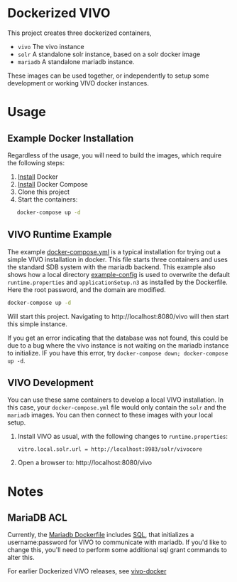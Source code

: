 # Dockerized VIVO

This project creates three dockerized containers,
- `vivo` The vivo instance
- `solr` A standalone solr instance, based on a solr docker image
- `mariadb` A standalone mariadb instance.

These images can be used together, or independently to setup some development or working VIVO docker instances.

# Usage

## Example Docker Installation

Regardless of the usage, you will need to build the images, which require the following steps:

1. [Install](https://docs.docker.com/install/) Docker
1. [Install](https://docs.docker.com/compose/install/) Docker Compose
1. Clone this project
1. Start the containers:
```bash
   docker-compose up -d
```

## VIVO Runtime Example

The example [docker-compose.yml](docker-compose.yml) is a typical installation for trying out a simple VIVO installation in docker. This file starts three containers and uses the standard SDB system with the mariadb backend.  This example also shows how a local directory [example-config](example-config) is used to overwrite the default `runtime.properties` and `applicationSetup.n3` as installed by the Dockerfile.  Here the root password, and the domain are modified.

```bash
docker-compose up -d
```
 Will start this project.  Navigating to http://localhost:8080/vivo will then start this simple instance.

 If you get an error indicating that the database was not found, this could be due to a bug where the vivo instance is not waiting on the mariadb instance to initialize.  IF you have this error, try `docker-compose down; docker-compose up -d`.


## VIVO Development

You can use these same containers to develop a local VIVO installation.  In this
case, your `docker-compose.yml` file would only contain the `solr` and the
`mariadb` images.  You can then connect to these images with your local setup.

1. Install VIVO as usual, with the following changes to `runtime.properties`:
   ```
   vitro.local.solr.url = http://localhost:8983/solr/vivocore
   ```
1. Open a browser to: http://localhost:8080/vivo


# Notes

## MariaDB ACL
Currently, the [Mariadb Dockerfile](mariadb/Dockerfile) includes [SQL](mariadb/mysql-init.sql), that initializes a username:password for VIVO to communicate with mariadb.  If you'd like to change this, you'll need to perform some additional sql grant commands to alter this.


For earlier Dockerized VIVO releases, see [vivo-docker](https://github.com/gwu-libraries/vivo-docker)
